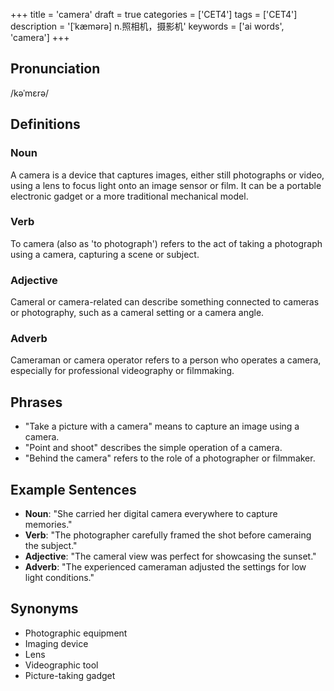 +++
title = 'camera'
draft = true
categories = ['CET4']
tags = ['CET4']
description = '[ˈkæmərə] n.照相机，摄影机'
keywords = ['ai words', 'camera']
+++

## Pronunciation
/kəˈmɛrə/

## Definitions
### Noun
A camera is a device that captures images, either still photographs or video, using a lens to focus light onto an image sensor or film. It can be a portable electronic gadget or a more traditional mechanical model.

### Verb
To camera (also as 'to photograph') refers to the act of taking a photograph using a camera, capturing a scene or subject.

### Adjective
Cameral or camera-related can describe something connected to cameras or photography, such as a cameral setting or a camera angle.

### Adverb
Cameraman or camera operator refers to a person who operates a camera, especially for professional videography or filmmaking.

## Phrases
- "Take a picture with a camera" means to capture an image using a camera.
- "Point and shoot" describes the simple operation of a camera.
- "Behind the camera" refers to the role of a photographer or filmmaker.

## Example Sentences
- **Noun**: "She carried her digital camera everywhere to capture memories."
- **Verb**: "The photographer carefully framed the shot before cameraing the subject."
- **Adjective**: "The cameral view was perfect for showcasing the sunset."
- **Adverb**: "The experienced cameraman adjusted the settings for low light conditions."

## Synonyms
- Photographic equipment
- Imaging device
- Lens
- Videographic tool
- Picture-taking gadget
